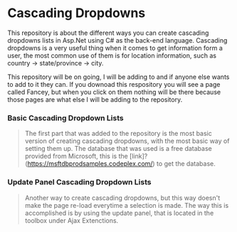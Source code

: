 # Cascading Dropdowns

This repository is about the different ways you can create cascading dropdowns lists in Asp.Net using C# as the back-end language. Cascading dropdowns is a very useful thing when it comes to get information form a user, the most common use of them is for location information, such as country -> state/province -> city. 

This repository will be on going, I will be adding to and if anyone else wants to add to it they can. If you downoad this respository you will see a page called Fancey, but when you click on them nothing will be there because those pages are what else I will be adding to the repository. 

### Basic Cascading Dropdown Lists

> The first part that was added to the repository is the most basic version of creating cascading dropdowns, with the most basic way of 
> setting them up. The database that was used is a free database provided from Microsoft, 
> this is the [link]?(https://msftdbprodsamples.codeplex.com/) to get the database.

### Update Panel Cascading Dropdown Lists

> Another way to create cascading dropdowns, but this way doesn't make the page re-load everytime a selection is made. The way this is 
> accomplished is by using the update panel, that is located in the toolbox under Ajax Extenctions.

###
